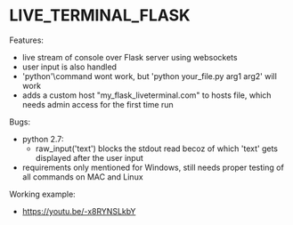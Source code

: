 # LIVE_TERMINAL_FLASK
Features:
- live stream of console over Flask server using websockets
- user input is also handled
- 'python'\command wont work, but 'python your_file.py arg1 arg2' will work
- adds a custom host "my_flask_liveterminal.com" to hosts file, which needs admin access for the first time run

Bugs:
- python 2.7:
  - raw_input('text') blocks the stdout read becoz of which 
    'text' gets displayed after the user input
- requirements only mentioned for Windows, still needs proper testing of all commands on MAC and Linux 

Working example:
- https://youtu.be/-x8RYNSLkbY
